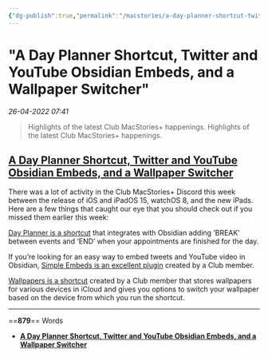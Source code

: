 ```yaml
---
{"dg-publish":true,"permalink":"/macstories/a-day-planner-shortcut-twitter-and-you-tube-obsidian-embeds-and-a-wallpaper-switcher-john/","dgHomeLink":true,"dgPassFrontmatter":false}
---
```


# "A Day Planner Shortcut, Twitter and YouTube Obsidian Embeds, and a Wallpaper Switcher"

*26-04-2022 07:41* 

> Highlights of the latest Club MacStories+ happenings.
Highlights of the latest Club MacStories+ happenings.

## [A Day Planner Shortcut, Twitter and YouTube Obsidian Embeds, and a Wallpaper Switcher](https://club.macstories.net/posts/spotlight-on-club-macstories-1)

There was a lot of activity in the Club MacStories+ Discord this week between the release of iOS and iPadOS 15, watchOS 8, and the new iPads. Here are a few things that caught our eye that you should check out if you missed them earlier this week:

[Day Planner is a shortcut](https://discord.com/channels/836622115435184162/880549416765898772/889848280589164605) that integrates with Obsidian adding ‘BREAK’ between events and ‘END’ when your appointments are finished for the day.

If you’re looking for an easy way to embed tweets and YouTube video in Obsidian, [Simple Embeds is an excellent plugin](https://discord.com/channels/836622115435184162/880549416765898772/888059193762938930) created by a Club member.

[Wallpapers is a shortcut](https://discord.com/channels/836622115435184162/837346027144347700/890725577554800660) created by a Club member that stores wallpapers for various devices in iCloud and gives you options to switch your wallpaper based on the device from which you run the shortcut.
***

==**879**== Words

- **[A Day Planner Shortcut, Twitter and YouTube Obsidian Embeds, and a Wallpaper Switcher](https://club.macstories.net/posts/spotlight-on-club-macstories-1)**
